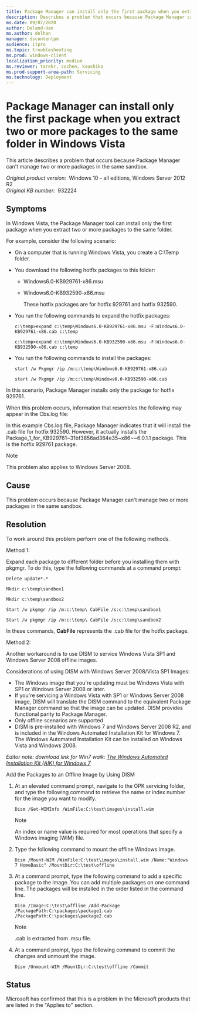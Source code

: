 ```yaml
---
title: Package Manager can install only the first package when you extract two or more packages to the same folder in Windows Vista
description: Describes a problem that occurs because Package Manager can't manage two or more packages in the same sandbox. To resolve this problem, don't expand two or more packages to the same folder. Or, create a different sandbox for each package.
ms.date: 09/07/2020
author: Deland-Han
ms.author: delhan
manager: dscontentpm
audience: itpro
ms.topic: troubleshooting
ms.prod: windows-client
localization_priority: medium
ms.reviewer: tarekr, cochen, kaushika
ms.prod-support-area-path: Servicing
ms.technology: Deployment
---
```

# Package Manager can install only the first package when you extract two or more packages to the same folder in Windows Vista

This article describes a problem that occurs because Package Manager can't manage two or more packages in the same sandbox.

_Original product version:_ &nbsp;Windows 10 – all editions, Windows Server 2012 R2  
_Original KB number:_ &nbsp;932224

## Symptoms

In Windows Vista, the Package Manager tool can install only the first package when you extract two or more packages to the same folder.

For example, consider the following scenario:

- On a computer that is running Windows Vista, you create a C:\\Temp folder.
- You download the following hotfix packages to this folder:

  - Windows6.0-KB929761-x86.msu
  - Windows6.0-KB932590-x86.msu

    These hotfix packages are for hotfix 929761 and hotfix 932590.
- You run the following commands to expand the hotfix packages:

    ```console
    c:\temp>expand c:\temp\Windows6.0-KB929761-x86.msu -F:Windows6.0-KB929761-x86.cab c:\temp

    c:\temp>expand c:\temp\Windows6.0-KB932590-x86.msu -F:Windows6.0-KB932590-x86.cab c:\temp
    ```

- You run the following commands to install the packages:

    ```console
    start /w Pkgmgr /ip /m:c:\temp\Windows6.0-KB929761-x86.cab

    start /w Pkgmgr /ip /m:c:\temp\Windows6.0-KB932590-x86.cab
    ```

In this scenario, Package Manager installs only the package for hotfix 929761.

When this problem occurs, information that resembles the following may appear in the Cbs.log file:

In this example Cbs.log file, Package Manager indicates that it will install the .cab file for hotfix 932590. However, it actually installs the Package_1_for_KB929761~31bf3856ad364e35~x86~~6.0.1.1 package. This is the hotfix 929761 package.

> [!NOTE]
> This problem also applies to Windows Server 2008.

## Cause

This problem occurs because Package Manager can't manage two or more packages in the same sandbox.

## Resolution

To work around this problem perform one of the following methods.

Method 1:

Expand each package to different folder before you installing them with pkgmgr. To do this, type the following commands at a command prompt:

```console
Delete update*.*

Mkdir c:\temp\sandbox1

Mkdir c:\temp\sandbox2

Start /w pkgmgr /ip /m:c:\temp\ CabFile /s:c:\temp\sandbox1

Start /w pkgmgr /ip /m:c:\temp\ CabFile /s:c:\temp\sandbox2
```

In these commands, **CabFile** represents the .cab file for the hotfix package.

Method 2:

Another workaround is to use DISM to service Windows Vista SP1 and Windows Server 2008 offline images.

Considerations of using DISM with Windows Server 2008/Vista SP1 Images:  

- The Windows image that you're updating must be Windows Vista with SP1 or Windows Server 2008 or later.
- If you're servicing a Windows Vista with SP1 or Windows Server 2008 image, DISM will translate the DISM command to the equivalent Package Manager command so that the image can be updated. DISM provides functional parity to Package Manager.
- Only offline scenarios are supported
- DISM is pre-installed with Windows 7 and Windows Server 2008 R2, and is included in the Windows Automated Installation Kit for Windows 7. The Windows Automated Installation Kit can be installed on Windows Vista and Windows 2008.

*Editor note: download link for Win7 waik: [The Windows Automated Installation Kit (AIK) for Windows 7](https://www.microsoft.com/download/details.aspx?id=5753)*

Add the Packages to an Offline Image by Using DISM

1. At an elevated command prompt, navigate to the OPK servicing folder, and type the following command to retrieve the name or index number for the image you want to modify.

    ```console
    Dism /Get-WIMInfo /WimFile:C:\test\images\install.wim
    ```

    > [!NOTE]
    > An index or name value is required for most operations that specify a Windows imaging (WIM) file.

2. Type the following command to mount the offline Windows image.

    ```console
    Dism /Mount-WIM /WimFile:C:\test\images\install.wim /Name:"Windows 7 HomeBasic" /MountDir:C:\test\offline
    ```

3. At a command prompt, type the following command to add a specific package to the image. You can add multiple packages on one command line. The packages will be installed in the order listed in the command line.

    ```console
    Dism /Image:C:\test\offline /Add-Package /PackagePath:C:\packages\package1.cab /PackagePath:C:\packages\package2.cab
    ```

    > [!NOTE]
    > .cab is extracted from .msu file.

4. At a command prompt, type the following command to commit the changes and unmount the image.

    ```console
    Dism /Unmount-WIM /MountDir:C:\test\offline /Commit
    ```

## Status

Microsoft has confirmed that this is a problem in the Microsoft products that are listed in the "Applies to" section.
